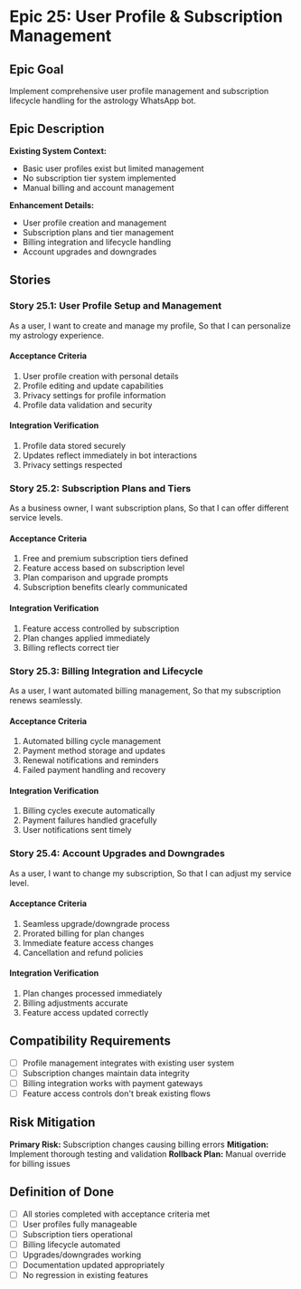 # Epic 25: User Profile & Subscription Management

## Epic Goal
Implement comprehensive user profile management and subscription lifecycle handling for the astrology WhatsApp bot.

## Epic Description

**Existing System Context:**
- Basic user profiles exist but limited management
- No subscription tier system implemented
- Manual billing and account management

**Enhancement Details:**
- User profile creation and management
- Subscription plans and tier management
- Billing integration and lifecycle handling
- Account upgrades and downgrades

## Stories

### Story 25.1: User Profile Setup and Management
As a user,
I want to create and manage my profile,
So that I can personalize my astrology experience.

#### Acceptance Criteria
1. User profile creation with personal details
2. Profile editing and update capabilities
3. Privacy settings for profile information
4. Profile data validation and security

#### Integration Verification
1. Profile data stored securely
2. Updates reflect immediately in bot interactions
3. Privacy settings respected

### Story 25.2: Subscription Plans and Tiers
As a business owner,
I want subscription plans,
So that I can offer different service levels.

#### Acceptance Criteria
1. Free and premium subscription tiers defined
2. Feature access based on subscription level
3. Plan comparison and upgrade prompts
4. Subscription benefits clearly communicated

#### Integration Verification
1. Feature access controlled by subscription
2. Plan changes applied immediately
3. Billing reflects correct tier

### Story 25.3: Billing Integration and Lifecycle
As a user,
I want automated billing management,
So that my subscription renews seamlessly.

#### Acceptance Criteria
1. Automated billing cycle management
2. Payment method storage and updates
3. Renewal notifications and reminders
4. Failed payment handling and recovery

#### Integration Verification
1. Billing cycles execute automatically
2. Payment failures handled gracefully
3. User notifications sent timely

### Story 25.4: Account Upgrades and Downgrades
As a user,
I want to change my subscription,
So that I can adjust my service level.

#### Acceptance Criteria
1. Seamless upgrade/downgrade process
2. Prorated billing for plan changes
3. Immediate feature access changes
4. Cancellation and refund policies

#### Integration Verification
1. Plan changes processed immediately
2. Billing adjustments accurate
3. Feature access updated correctly

## Compatibility Requirements
- [ ] Profile management integrates with existing user system
- [ ] Subscription changes maintain data integrity
- [ ] Billing integration works with payment gateways
- [ ] Feature access controls don't break existing flows

## Risk Mitigation
**Primary Risk:** Subscription changes causing billing errors
**Mitigation:** Implement thorough testing and validation
**Rollback Plan:** Manual override for billing issues

## Definition of Done
- [ ] All stories completed with acceptance criteria met
- [ ] User profiles fully manageable
- [ ] Subscription tiers operational
- [ ] Billing lifecycle automated
- [ ] Upgrades/downgrades working
- [ ] Documentation updated appropriately
- [ ] No regression in existing features